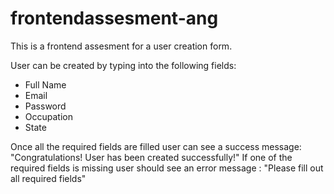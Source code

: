 # frontendassesment-ang


This is a frontend assesment for a user creation form.

User can be created by typing into the following fields:

- Full Name
- Email
- Password
- Occupation
- State

Once all the required fields are filled user can see a success message: "Congratulations! User has been created successfully!"
If one of the required fields is missing user should see an error message : "Please fill out all required fields"
